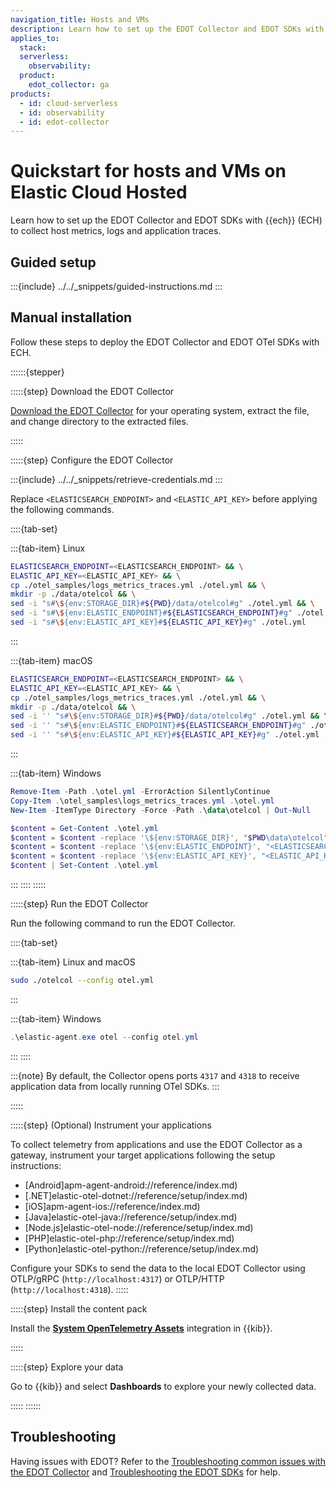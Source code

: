 ```yaml
---
navigation_title: Hosts and VMs
description: Learn how to set up the EDOT Collector and EDOT SDKs with {{ech}} to collect host metrics, logs and application traces.
applies_to:
  stack:
  serverless:
    observability:
  product:
    edot_collector: ga
products:
  - id: cloud-serverless
  - id: observability
  - id: edot-collector
---
```


# Quickstart for hosts and VMs on Elastic Cloud Hosted

Learn how to set up the EDOT Collector and EDOT SDKs with {{ech}} (ECH) to collect host metrics, logs and application traces.

## Guided setup

:::{include} ../../_snippets/guided-instructions.md
:::

## Manual installation

Follow these steps to deploy the EDOT Collector and EDOT OTel SDKs with ECH.

::::::{stepper}

:::::{step} Download the EDOT Collector

[Download the EDOT Collector](elastic-agent://reference/edot-collector/download.md) for your operating system, extract the file, and change directory to the extracted files.

:::::

:::::{step} Configure the EDOT Collector

:::{include} ../../_snippets/retrieve-credentials.md
:::

Replace `<ELASTICSEARCH_ENDPOINT>` and `<ELASTIC_API_KEY>` before applying the following commands.

::::{tab-set}

:::{tab-item} Linux
```bash
ELASTICSEARCH_ENDPOINT=<ELASTICSEARCH_ENDPOINT> && \
ELASTIC_API_KEY=<ELASTIC_API_KEY> && \
cp ./otel_samples/logs_metrics_traces.yml ./otel.yml && \
mkdir -p ./data/otelcol && \
sed -i "s#\${env:STORAGE_DIR}#${PWD}/data/otelcol#g" ./otel.yml && \
sed -i "s#\${env:ELASTIC_ENDPOINT}#${ELASTICSEARCH_ENDPOINT}#g" ./otel.yml && \
sed -i "s#\${env:ELASTIC_API_KEY}#${ELASTIC_API_KEY}#g" ./otel.yml
```
:::

:::{tab-item} macOS
```bash
ELASTICSEARCH_ENDPOINT=<ELASTICSEARCH_ENDPOINT> && \
ELASTIC_API_KEY=<ELASTIC_API_KEY> && \
cp ./otel_samples/logs_metrics_traces.yml ./otel.yml && \
mkdir -p ./data/otelcol && \
sed -i '' "s#\${env:STORAGE_DIR}#${PWD}/data/otelcol#g" ./otel.yml && \
sed -i '' "s#\${env:ELASTIC_ENDPOINT}#${ELASTICSEARCH_ENDPOINT}#g" ./otel.yml && \
sed -i '' "s#\${env:ELASTIC_API_KEY}#${ELASTIC_API_KEY}#g" ./otel.yml
```
:::

:::{tab-item} Windows
```powershell
Remove-Item -Path .\otel.yml -ErrorAction SilentlyContinue
Copy-Item .\otel_samples\logs_metrics_traces.yml .\otel.yml
New-Item -ItemType Directory -Force -Path .\data\otelcol | Out-Null

$content = Get-Content .\otel.yml
$content = $content -replace '\${env:STORAGE_DIR}', "$PWD\data\otelcol"
$content = $content -replace '\${env:ELASTIC_ENDPOINT}', "<ELASTICSEARCH_ENDPOINT>"
$content = $content -replace '\${env:ELASTIC_API_KEY}', "<ELASTIC_API_KEY>"
$content | Set-Content .\otel.yml
```
:::
::::
:::::

:::::{step}  Run the EDOT Collector

Run the following command to run the EDOT Collector.

::::{tab-set}

:::{tab-item} Linux and macOS
```bash
sudo ./otelcol --config otel.yml
```
:::

:::{tab-item} Windows
```powershell
.\elastic-agent.exe otel --config otel.yml
```
:::
::::

:::{note}
By default, the Collector opens ports `4317` and `4318` to receive application data from locally running OTel SDKs.
:::

:::::

:::::{step} (Optional) Instrument your applications

To collect telemetry from applications and use the EDOT Collector as a gateway,
instrument your target applications following the setup instructions:

- [Android]apm-agent-android://reference/index.md)
- [.NET]elastic-otel-dotnet://reference/setup/index.md)
- [iOS]apm-agent-ios://reference/index.md)
- [Java]elastic-otel-java://reference/setup/index.md)
- [Node.js]elastic-otel-node://reference/setup/index.md)
- [PHP]elastic-otel-php://reference/setup/index.md)
- [Python]elastic-otel-python://reference/setup/index.md)

Configure your SDKs to send the data to the local EDOT Collector using OTLP/gRPC (`http://localhost:4317`) or OTLP/HTTP (`http://localhost:4318`).
:::::

:::::{step} Install the content pack

Install the **[System OpenTelemetry Assets](integration-docs://reference/system_otel.md)** integration in {{kib}}.

:::::

:::::{step} Explore your data

Go to {{kib}} and select **Dashboards** to explore your newly collected data.

:::::
::::::

## Troubleshooting

Having issues with EDOT? Refer to the [Troubleshooting common issues with the EDOT Collector](/troubleshoot/ingest/opentelemetry/edot-collector/index.md) and [Troubleshooting the EDOT SDKs](/troubleshoot/ingest/opentelemetry/edot-sdks/index.md) for help.